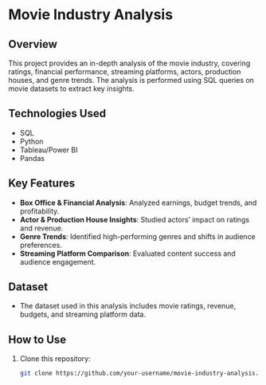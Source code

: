 # Movie Industry Analysis  

## Overview  
This project provides an in-depth analysis of the movie industry, covering ratings, financial performance, streaming platforms, actors, production houses, and genre trends. The analysis is performed using SQL queries on movie datasets to extract key insights.  

## Technologies Used  
- SQL  
- Python  
- Tableau/Power BI  
- Pandas  

## Key Features  
- **Box Office & Financial Analysis**: Analyzed earnings, budget trends, and profitability.  
- **Actor & Production House Insights**: Studied actors’ impact on ratings and revenue.  
- **Genre Trends**: Identified high-performing genres and shifts in audience preferences.  
- **Streaming Platform Comparison**: Evaluated content success and audience engagement.  

## Dataset  
- The dataset used in this analysis includes movie ratings, revenue, budgets, and streaming platform data.  

## How to Use  
1. Clone this repository:  
   ```bash
   git clone https://github.com/your-username/movie-industry-analysis.git

